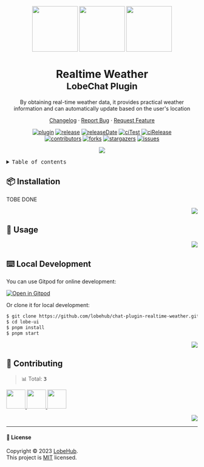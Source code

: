 <a name="readme-top"></a>

<div align="center">

<img height="120" src="https://registry.npmmirror.com/@lobehub/assets-emoji/1.3.0/files/assets/puzzle-piece.webp">
<img height="120" src="https://gw.alipayobjects.com/zos/kitchen/qJ3l3EPsdW/split.svg">
<img height="120" src="https://registry.npmmirror.com/@lobehub/assets-emoji/1.3.0/files/assets/rainbow.webp">

<h1>Realtime Weather<br/><sup>LobeChat Plugin</sup></h1>

By obtaining real-time weather data, it provides practical weather information and can automatically update based on the user's location

[Changelog](./CHANGELOG.md) · [Report Bug][issues-url] · [Request Feature][issues-url]

<!-- SHIELD GROUP -->

[![plugin][plugin-shield]][plugin-url]
[![release][release-shield]][release-url]
[![releaseDate][release-date-shield]][release-date-url]
[![ciTest][ci-test-shield]][ci-test-url]
[![ciRelease][ci-release-shield]][ci-release-url] <br/>
[![contributors][contributors-shield]][contributors-url]
[![forks][forks-shield]][forks-url]
[![stargazers][stargazers-shield]][stargazers-url]
[![issues][issues-shield]][issues-url]

![](https://raw.githubusercontent.com/andreasbm/readme/master/assets/lines/rainbow.png)

</div>

<details>
<summary><kbd>Table of contents</kbd></summary>

#### TOC

- [📦 Installation](#-installation)

- [🤯 Usage](#-usage)

- [⌨️ Local Development](#️-local-development)

- [🤝 Contributing](#-contributing)

####

</details>

## 📦 Installation

TOBE DONE

<div align="right">

[![][back-to-top]](#readme-top)

</div>

## 🤯 Usage

<div align="right">

[![][back-to-top]](#readme-top)

</div>

## ⌨️ Local Development

You can use Gitpod for online development:

[![Open in Gitpod](https://gitpod.io/button/open-in-gitpod.svg)][gitpod-url]

Or clone it for local development:

```bash
$ git clone https://github.com/lobehub/chat-plugin-realtime-weather.git
$ cd lobe-ui
$ pnpm install
$ pnpm start
```

<div align="right">

[![][back-to-top]](#readme-top)

</div>

## 🤝 Contributing

<!-- CONTRIBUTION GROUP -->

> 📊 Total: <kbd>**3**</kbd>

<a href="https://github.com/arvinxx" title="arvinxx">
  <img src="https://avatars.githubusercontent.com/u/28616219?v=4" width="50" />
</a>
<a href="https://github.com/apps/dependabot" title="dependabot[bot]">
  <img src="https://avatars.githubusercontent.com/in/29110?v=4" width="50" />
</a>
<a href="https://github.com/actions-user" title="actions-user">
  <img src="https://avatars.githubusercontent.com/u/65916846?v=4" width="50" />
</a>

<!-- CONTRIBUTION END -->

<div align="right">

[![][back-to-top]](#readme-top)

</div>

---

#### 📝 License

Copyright © 2023 [LobeHub][profile-url]. <br />
This project is [MIT](./LICENSE) licensed.

<!-- PLUGIN GROUP -->

[plugin-shield]: https://img.shields.io/badge/%F0%9F%A4%AF_LobeChat-plugin-cyan
[plugin-url]: https://github.com/lobehub/lobe-chat-plugins

<!-- LINK GROUP -->

[profile-url]: https://github.com/lobehub
[gitpod-url]: https://gitpod.io/#https://github.com/lobehub/chat-plugin-realtime-weather

<!-- SHIELD LINK GROUP -->

[back-to-top]: https://img.shields.io/badge/-BACK_TO_TOP-151515?style=flat-square

<!-- release -->

[release-shield]: https://img.shields.io/npm/v/@lobehub/chat-plugin-realtime-weather?label=%F0%9F%A4%AF%20NPM
[release-url]: https://www.npmjs.com/package/@lobehub/chat-plugin-realtime-weather

<!-- releaseDate -->

[release-date-shield]: https://img.shields.io/github/release-date/lobehub/chat-plugin-realtime-weather?style=flat
[release-date-url]: https://github.com/lobehub/chat-plugin-realtime-weather/releases

<!-- ciTest -->

[ci-test-shield]: https://github.com/lobehub/chat-plugin-realtime-weather/actions/workflows/test.yml/badge.svg
[ci-test-url]: https://github.com/lobehub/chat-plugin-realtime-weather/actions/workflows/test.yml

<!-- ciRelease -->

[ci-release-shield]: https://github.com/lobehub/chat-plugin-realtime-weather/actions/workflows/release.yml/badge.svg
[ci-release-url]: https://github.com/lobehub/chat-plugin-realtime-weather/actions/workflows/release.yml

<!-- contributors -->

[contributors-shield]: https://img.shields.io/github/contributors/lobehub/chat-plugin-realtime-weather.svg?style=flat
[contributors-url]: https://github.com/lobehub/chat-plugin-realtime-weather/graphs/contributors

<!-- forks -->

[forks-shield]: https://img.shields.io/github/forks/lobehub/chat-plugin-realtime-weather.svg?style=flat
[forks-url]: https://github.com/lobehub/chat-plugin-realtime-weather/network/members

<!-- stargazers -->

[stargazers-shield]: https://img.shields.io/github/stars/lobehub/chat-plugin-realtime-weather.svg?style=flat
[stargazers-url]: https://github.com/lobehub/chat-plugin-realtime-weather/stargazers

<!-- issues -->

[issues-shield]: https://img.shields.io/github/issues/lobehub/chat-plugin-realtime-weather.svg?style=flat
[issues-url]: https://github.com/lobehub/chat-plugin-realtime-weather/issues/new/choose
